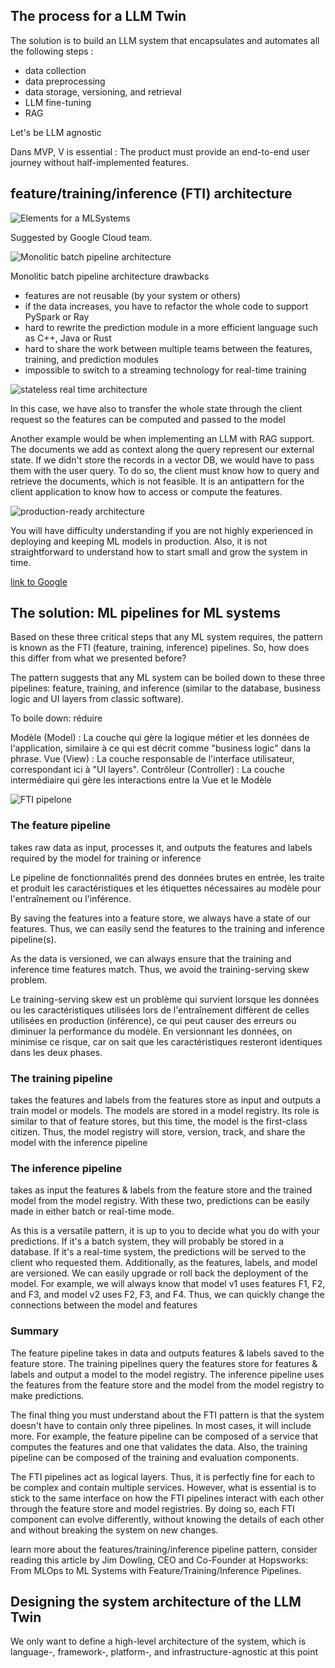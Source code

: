 

## The process for a LLM Twin

The solution is to build an LLM system that encapsulates and automates all the following steps : 

- data collection
- data preprocessing
- data storage, versioning, and retrieval
- LLM fine-tuning
- RAG

Let's be LLM agnostic

Dans MVP, V is essential :  The product must provide an end-to-end user journey without half-implemented features.

##  feature/training/inference (FTI) architecture

![Elements for a MLSystems](./img/image27.png)

Suggested by Google Cloud team.

![Monolitic batch pipeline architecture](./img/image28.png)

Monolitic batch pipeline architecture drawbacks

- features are not reusable (by your system or others)
- if the data increases, you have to refactor the whole code to support PySpark or Ray
- hard to rewrite the prediction module in a more efficient language such as C++, Java or Rust
- hard to share the work between multiple teams between the features, training, and prediction modules
- impossible to switch to a streaming technology for real-time training

![stateless real time architecture ](./img/image29.png)

In this case, we have also to transfer the whole state through the client request so the features can be computed and passed to the model

Another example would be when implementing an LLM with RAG support. The documents we add as context along the query represent our external state. If we didn't store the records in a vector DB, we would have to pass them with the user query. To do so, the client must know how to query and retrieve the documents, which is not feasible. It is an antipattern for the client application to know how to access or compute the features.

![production-ready architecture](./img/image30.png)

 You will have difficulty understanding if you are not highly experienced in deploying and keeping ML models in production. Also, it is not straightforward to understand how to start small and grow the system in time.

 [link to Google](https://cloud.google.com/architecture/mlops-continuous-delivery-and-automation-pipelines-in-machine-learning)


## The solution: ML pipelines for ML systems

Based on these three critical steps that any ML system requires, the pattern is known as the FTI (feature, training, inference) pipelines. So, how does this differ from what we presented before?

The pattern suggests that any ML system can be boiled down to these three pipelines: feature, training, and inference (similar to the database, business logic and UI layers from classic software).


To boile down: réduire

Modèle (Model) : La couche qui gère la logique métier et les données de l'application, similaire à ce qui est décrit comme "business logic" dans la phrase.
Vue (View) : La couche responsable de l'interface utilisateur, correspondant ici à "UI layers".
Contrôleur (Controller) : La couche intermédiaire qui gère les interactions entre la Vue et le Modèle

![FTI pipelone](./img/image31.png)


### The feature pipeline 

takes raw data as input, processes it, and outputs the features and labels required by the model for training or inference

Le pipeline de fonctionnalités prend des données brutes en entrée, les traite et produit les caractéristiques et les étiquettes nécessaires au modèle pour l'entraînement ou l'inférence.

By saving the features into a feature store, we always have a state of our features. Thus, we can easily send the features to the training and inference pipeline(s).

As the data is versioned, we can always ensure that the training and inference time features match. Thus, we avoid the training-serving skew problem.

Le training-serving skew est un problème qui survient lorsque les données ou les caractéristiques utilisées lors de l'entraînement diffèrent de celles utilisées en production (inférence), ce qui peut causer des erreurs ou diminuer la performance du modèle. En versionnant les données, on minimise ce risque, car on sait que les caractéristiques resteront identiques dans les deux phases.

### The training pipeline 

takes the features and labels from the features store as input and outputs a train model or models. The models are stored in a model registry. Its role is similar to that of feature stores, but this time, the model is the first-class citizen. Thus, the model registry will store, version, track, and share the model with the inference pipeline

### The inference pipeline 

takes as input the features & labels from the feature store and the trained model from the model registry. With these two, predictions can be easily made in either batch or real-time mode.

As this is a versatile pattern, it is up to you to decide what you do with your predictions. If it's a batch system, they will probably be stored in a database. If it's a real-time system, the predictions will be served to the client who requested them. Additionally, as the features, labels, and model are versioned. We can easily upgrade or roll back the deployment of the model. For example, we will always know that model v1 uses features F1, F2, and F3, and model v2 uses F2, F3, and F4. Thus, we can quickly change the connections between the model and features

### Summary

The feature pipeline takes in data and outputs features & labels saved to the feature store.
The training pipelines query the features store for features & labels and output a model to the model registry.
The inference pipeline uses the features from the feature store and the model from the model registry to make predictions.

The final thing you must understand about the FTI pattern is that the system doesn't have to contain only three pipelines. In most cases, it will include more. For example, the feature pipeline can be composed of a service that computes the features and one that validates the data. Also, the training pipeline can be composed of the training and evaluation components.

The FTI pipelines act as logical layers. Thus, it is perfectly fine for each to be complex and contain multiple services. However, what is essential is to stick to the same interface on how the FTI pipelines interact with each other through the feature store and model registries. By doing so, each FTI component can evolve differently, without knowing the details of each other and without breaking the system on new changes.

learn more about the features/training/inference pipeline pattern, consider reading this article by Jim Dowling, CEO and Co-Founder at Hopsworks: From MLOps to ML Systems with Feature/Training/Inference Pipelines.

## Designing the system architecture of the LLM Twin

We only want to define a high-level architecture of the system, which is language-, framework-, platform-, and infrastructure-agnostic at this point

